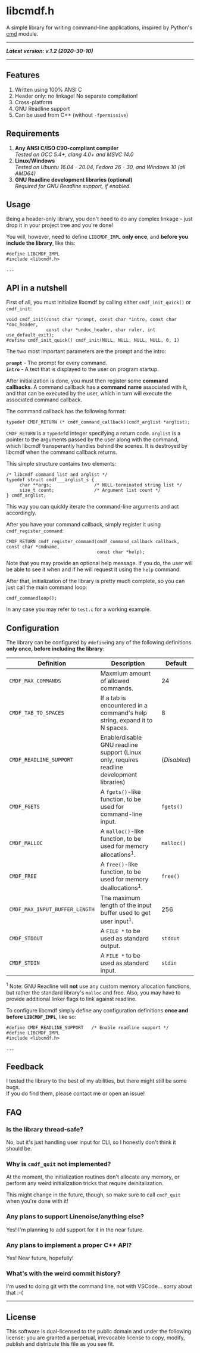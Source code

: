 libcmdf.h
=============
A simple library for writing command-line applications, inspired by Python's [cmd](https://docs.python.org/3/library/cmd.html) module.

----------------------------------------------

***Latest version: v.1.2 (2020-30-10)***

----------------------------------------------

Features
--------
1. Written using 100% ANSI C
2. Header only: no linkage! No separate compilation!
3. Cross-platform
4. GNU Readline support
5. Can be used from C++ (without `-fpermissive`)

Requirements
------------
1. **Any ANSI C/ISO C90-compliant compiler**
<br />*Tested on GCC 5.4+, clang 4.0+ and MSVC 14.0*
2. **Linux/Windows**
<br />*Tested on Ubuntu 16.04 - 20.04, Fedora 26 - 30, and Windows 10 (all AMD64)*
3. **GNU Readline development libraries (optional)**
<br />*Required for GNU Readline support, if enabled.*

Usage
------
Being a header-only library, you don't need to do any complex linkage - just drop it in your project tree and you're done!

You will, however, need to define <code>LIBCMDF_IMPL</code> **only once**, and **before you include the library**, like this:

```
#define LIBCMDF_IMPL
#include <libcmdf.h>

...
```

API in a nutshell
--------------------
First of all, you must initialize libcmdf by calling either `cmdf_init_quick()` or `cmdf_init`:
```
void cmdf_init(const char *prompt, const char *intro, const char *doc_header,
               const char *undoc_header, char ruler, int use_default_exit);
#define cmdf_init_quick() cmdf_init(NULL, NULL, NULL, NULL, 0, 1)
```

The two most important parameters are the prompt and the intro:

**<code>prompt</code>** - The prompt for every command. <br />
**<code>intro</code>** - A text that is displayed to the user on program startup. <br />

After initialization is done, you must then register some **command callbacks**.
A command callback has a **command name** associated with it, and that can be executed
by the user, which in turn will execute the associated command callback.

The command callback has the following format:
```
typedef CMDF_RETURN (* cmdf_command_callback)(cmdf_arglist *arglist);
```

<code>CMDF_RETURN</code> is a <code>typedef</code>d integer specifying a return code.
<code>arglist</code> is a pointer to the arguments passed by the user along with the command,
which libcmdf transperantly handles behind the scenes. It is destroyed by libcmdf when the command callback
returns.

This simple structure contains two elements:
```
/* libcmdf command list and arglist */
typedef struct cmdf___arglist_s {
     char **args;                /* NULL-terminated string list */
     size_t count;               /* Argument list count */
} cmdf_arglist;

```

This way you can quickly iterate the command-line arguments and act accordingly.

After you have your command callback, simply register it using `cmdf_register_command`:
```
CMDF_RETURN cmdf_register_command(cmdf_command_callback callback, const char *cmdname,
                                  const char *help);
```

Note that you may provide an optional help message. If you do, the user will be able to see it when and if
he will request it using the `help` command.

After that, initialization of the library is pretty much complete, so you can just call the main command loop:
```
cmdf_commandloop();
```

In any case you may refer to <code>test.c</code> for a working example.


Configuration
---------------
The library can be configured by <code>#define</code>ing any of the following definitions **only once, before including the library**:
<br />

|Definition|Description|Default|
|----------|-----------|-------|
|<code>CMDF_MAX_COMMANDS</code>|Maxmium amount of allowed commands.|24|
|<code>CMDF_TAB_TO_SPACES</code>|If a tab is encountered in a command's help string, expand it to N spaces.|8|
|<code>CMDF_READLINE_SUPPORT</code>|Enable/disable GNU readline support (Linux only, requires readline development libraries)|(*Disabled*)|
|<code>CMDF_FGETS</code>|A <code>fgets()</code>-like function, to be used for command-line input.|<code>fgets()</code>|
|<code>CMDF_MALLOC</code>|A <code>malloc()</code>-like function, to be used for memory allocations<sup>1</sup>.|<code>malloc()</code>|
|<code>CMDF_FREE</code>|A <code>free()</code>-like function, to be used for memory deallocations<sup>1</sup>.|<code>free()</code>|
|<code>CMDF_MAX_INPUT_BUFFER_LENGTH</code>|The maximum length of the input buffer used to get user input<sup>1</sup>.|256|
|<code>CMDF_STDOUT</code>|A <code>FILE *</code> to be used as standard output.|<code>stdout</code>|
|<code>CMDF_STDIN</code>|A <code>FILE *</code> to be used as standard input.|<code>stdin</code>|

<sup>1</sup> Note: GNU Readline will **not** use any custom memory allocation functions, but rather the standard library's <code>malloc</code> and </code>free</code>. Also, you may have to provide additional linker flags to link against readline.

To configure libcmdf simply define any configuration definitions **once and before <code>LIBCMDF_IMPL</code>**, like so:
```
#define CMDF_READLINE_SUPPORT   /* Enable readline support */
#define LIBCMDF_IMPL
#include <libcmdf.h>

...
```

Feedback
---------
I tested the library to the best of my abilities, but there might still be some bugs. <br />
If you do find them, please contact me or open an issue!

FAQ
----
### Is the library thread-safe?
No, but it's just handling user input for CLI, so I honestly don't think it should be.

### Why is <code>cmdf_quit</code> not implemented?
At the moment, the initialization routines don't allocate any memory, or perform any weird
initialization tricks that require deinitalization.

This might change in the future, though, so make sure to call <code>cmdf_quit</code> when you're done with it!

### Any plans to support Linenoise/anything else?
Yes! I'm planning to add support for it in the near future.

### Any plans to implement a proper C++ API?
Yes! Near future, hopefully!

### What's with the weird commit history?
I'm used to doing git with the command line, not with VSCode... sorry about that :-(

-------------------------------------------------------------------------------------------------------

License
--------
This software is dual-licensed to the public domain and under the following license:
you are granted a perpetual, irrevocable license to copy, modify,
publish and distribute this file as you see fit.
